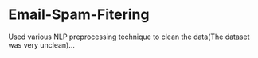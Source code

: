 # Email-Spam-Fitering
Used various NLP preprocessing technique to clean the data(The dataset was very unclean)...
